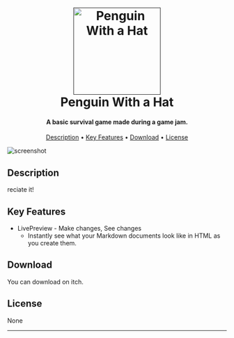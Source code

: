 
<h1 align="center">
  <br>
  <a href=""><img src="" alt="Penguin With a Hat" width="200"></a>
  <br>
  Penguin With a Hat
  <br>
</h1>

<h4 align="center">A basic survival game made during a game jam.</h4>

<p align="center">
  <a href="#description">Description</a> •
  <a href="#key-features">Key Features</a> •
  <a href="#download">Download</a> •
  <a href="#license">License</a>
</p>

![screenshot]()

## Description

reciate it!

## Key Features

* LivePreview - Make changes, See changes
  - Instantly see what your Markdown documents look like in HTML as you create them.

## Download

You can download on itch.

## License

None

---

